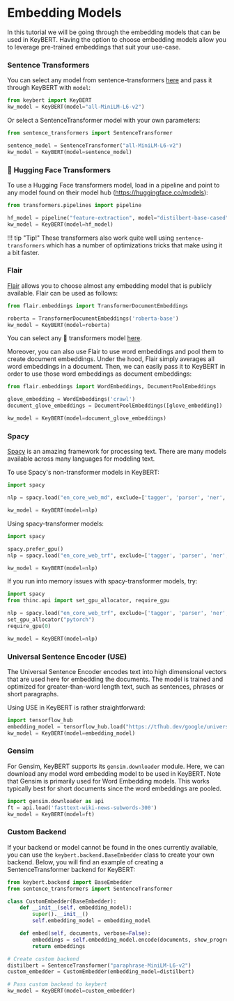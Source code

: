 # Embedding Models
In this tutorial we will be going through the embedding models that can be used in KeyBERT.
Having the option to choose embedding models allow you to leverage pre-trained embeddings that suit your use-case.

### **Sentence Transformers**
You can select any model from sentence-transformers [here](https://www.sbert.net/docs/pretrained_models.html)
and pass it through KeyBERT with `model`:

```python
from keybert import KeyBERT
kw_model = KeyBERT(model="all-MiniLM-L6-v2")
```

Or select a SentenceTransformer model with your own parameters:

```python
from sentence_transformers import SentenceTransformer

sentence_model = SentenceTransformer("all-MiniLM-L6-v2")
kw_model = KeyBERT(model=sentence_model)
```

### 🤗 **Hugging Face Transformers**
To use a Hugging Face transformers model, load in a pipeline and point 
to any model found on their model hub (https://huggingface.co/models):

```python
from transformers.pipelines import pipeline

hf_model = pipeline("feature-extraction", model="distilbert-base-cased")
kw_model = KeyBERT(model=hf_model)
```

!!! tip "Tip!"
    These transformers also work quite well using `sentence-transformers` which has a number of 
    optimizations tricks that make using it a bit faster. 

### **Flair**
[Flair](https://github.com/flairNLP/flair) allows you to choose almost any embedding model that
is publicly available. Flair can be used as follows:

```python
from flair.embeddings import TransformerDocumentEmbeddings

roberta = TransformerDocumentEmbeddings('roberta-base')
kw_model = KeyBERT(model=roberta)
```

You can select any 🤗 transformers model [here](https://huggingface.co/models).

Moreover, you can also use Flair to use word embeddings and pool them to create document embeddings.
Under the hood, Flair simply averages all word embeddings in a document. Then, we can easily
pass it to KeyBERT in order to use those word embeddings as document embeddings:

```python
from flair.embeddings import WordEmbeddings, DocumentPoolEmbeddings

glove_embedding = WordEmbeddings('crawl')
document_glove_embeddings = DocumentPoolEmbeddings([glove_embedding])

kw_model = KeyBERT(model=document_glove_embeddings)
```

### **Spacy**
[Spacy](https://github.com/explosion/spaCy) is an amazing framework for processing text. There are
many models available across many languages for modeling text.

To use Spacy's non-transformer models in KeyBERT:

```python
import spacy

nlp = spacy.load("en_core_web_md", exclude=['tagger', 'parser', 'ner', 'attribute_ruler', 'lemmatizer'])

kw_model = KeyBERT(model=nlp)
```

Using spacy-transformer models:

```python
import spacy

spacy.prefer_gpu()
nlp = spacy.load("en_core_web_trf", exclude=['tagger', 'parser', 'ner', 'attribute_ruler', 'lemmatizer'])

kw_model = KeyBERT(model=nlp)
```

If you run into memory issues with spacy-transformer models, try:

```python
import spacy
from thinc.api import set_gpu_allocator, require_gpu

nlp = spacy.load("en_core_web_trf", exclude=['tagger', 'parser', 'ner', 'attribute_ruler', 'lemmatizer'])
set_gpu_allocator("pytorch")
require_gpu(0)

kw_model = KeyBERT(model=nlp)
```

### **Universal Sentence Encoder (USE)**
The Universal Sentence Encoder encodes text into high dimensional vectors that are used here
for embedding the documents. The model is trained and optimized for greater-than-word length text,
such as sentences, phrases or short paragraphs.

Using USE in KeyBERT is rather straightforward:

```python
import tensorflow_hub
embedding_model = tensorflow_hub.load("https://tfhub.dev/google/universal-sentence-encoder/4")
kw_model = KeyBERT(model=embedding_model)
```

### **Gensim**
For Gensim, KeyBERT supports its `gensim.downloader` module. Here, we can download any model word embedding model
to be used in KeyBERT. Note that Gensim is primarily used for Word Embedding models. This works typically
best for short documents since the word embeddings are pooled.

```python
import gensim.downloader as api
ft = api.load('fasttext-wiki-news-subwords-300')
kw_model = KeyBERT(model=ft)
```

### **Custom Backend**
If your backend or model cannot be found in the ones currently available, you can use the `keybert.backend.BaseEmbedder` class to
create your own backend. Below, you will find an example of creating a SentenceTransformer backend for KeyBERT:

```python
from keybert.backend import BaseEmbedder
from sentence_transformers import SentenceTransformer

class CustomEmbedder(BaseEmbedder):
    def __init__(self, embedding_model):
        super().__init__()
        self.embedding_model = embedding_model

    def embed(self, documents, verbose=False):
        embeddings = self.embedding_model.encode(documents, show_progress_bar=verbose)
        return embeddings

# Create custom backend
distilbert = SentenceTransformer("paraphrase-MiniLM-L6-v2")
custom_embedder = CustomEmbedder(embedding_model=distilbert)

# Pass custom backend to keybert
kw_model = KeyBERT(model=custom_embedder)
```
